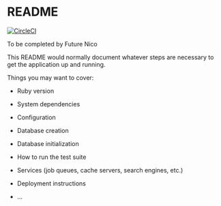 # README

[![CircleCI](https://circleci.com/gh/npickelny/mercaPagoTestV2/tree/master.svg?style=svg)](https://circleci.com/gh/npickelny/mercaPagoTestV2/tree/master)

To be completed by Future Nico

This README would normally document whatever steps are necessary to get the
application up and running.

Things you may want to cover:

* Ruby version

* System dependencies

* Configuration

* Database creation

* Database initialization

* How to run the test suite

* Services (job queues, cache servers, search engines, etc.)

* Deployment instructions

* ...
